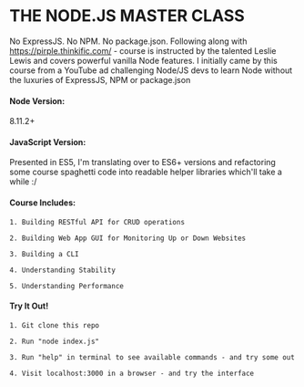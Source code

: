 # THE NODE.JS MASTER CLASS
No ExpressJS. No NPM. No package.json. Following along with https://pirple.thinkific.com/ - course is instructed by the talented Leslie Lewis and covers powerful vanilla Node features. I initially came by this course from a YouTube ad challenging Node/JS devs to learn Node without the luxuries of ExpressJS, NPM or package.json

#### Node Version: 
8.11.2+

#### JavaScript Version: 
Presented in ES5, I'm translating over to ES6+ versions and refactoring some course spaghetti code into readable helper libraries which'll take a while :/

#### Course Includes: 
    1. Building RESTful API for CRUD operations

    2. Building Web App GUI for Monitoring Up or Down Websites

    3. Building a CLI

    4. Understanding Stability

    5. Understanding Performance

#### Try It Out!
    1. Git clone this repo

    2. Run "node index.js"

    3. Run "help" in terminal to see available commands - and try some out

    4. Visit localhost:3000 in a browser - and try the interface